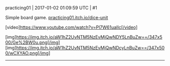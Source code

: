 practicing01 | 2017-01-02 01:09:59 UTC | #1

Simple board game. [practicing01.itch.io/dice-unit](https://practicing01.itch.io/dice-unit)

[video]https://www.youtube.com/watch?v=Pl7W61ualIc[/video]

[img]https://img.itch.io/aW1hZ2UvNTM5NzEvMjQwNDY5LnBuZw==/347x500/Ge%2BW0u.png[/img]
[img]https://img.itch.io/aW1hZ2UvNTM5NzEvMjQwNDcyLnBuZw==/347x500/wCXYAO.png[/img]

-------------------------

